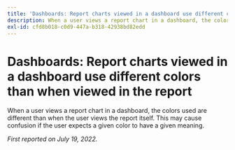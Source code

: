 ```yaml
---
title: 'Dashboards: Report charts viewed in a dashboard use different colors than when viewed in the report'
description: When a user views a report chart in a dashboard, the colors used are different than when the user views the report itself. This may cause confusion if the user expects a given color to have a given meaning.
exl-id: cfd8b018-c0d9-447a-b318-42938bd82edd
---
```

# Dashboards: Report charts viewed in a dashboard use different colors than when viewed in the report

When a user views a report chart in a dashboard, the colors used are different than when the user views the report itself. This may cause confusion if the user expects a given color to have a given meaning.

_First reported on July 19, 2022._
